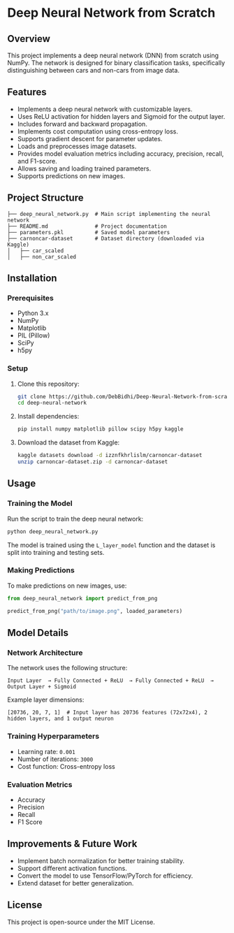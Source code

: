 # Deep Neural Network from Scratch

## Overview
This project implements a deep neural network (DNN) from scratch using NumPy. The network is designed for binary classification tasks, specifically distinguishing between cars and non-cars from image data.

## Features
- Implements a deep neural network with customizable layers.
- Uses ReLU activation for hidden layers and Sigmoid for the output layer.
- Includes forward and backward propagation.
- Implements cost computation using cross-entropy loss.
- Supports gradient descent for parameter updates.
- Loads and preprocesses image datasets.
- Provides model evaluation metrics including accuracy, precision, recall, and F1-score.
- Allows saving and loading trained parameters.
- Supports predictions on new images.

## Project Structure
```
├── deep_neural_network.py  # Main script implementing the neural network
├── README.md               # Project documentation
├── parameters.pkl          # Saved model parameters
├── carnoncar-dataset       # Dataset directory (downloaded via Kaggle)
│   ├── car_scaled         
│   ├── non_car_scaled     
```

## Installation
### Prerequisites
- Python 3.x
- NumPy
- Matplotlib
- PIL (Pillow)
- SciPy
- h5py

### Setup
1. Clone this repository:
   ```bash
   git clone https://github.com/DebBidhi/Deep-Neural-Network-from-scratch.git
   cd deep-neural-network
   ```
2. Install dependencies:
   ```bash
   pip install numpy matplotlib pillow scipy h5py kaggle
   ```
3. Download the dataset from Kaggle:
   ```bash
   kaggle datasets download -d izznfkhrlislm/carnoncar-dataset
   unzip carnoncar-dataset.zip -d carnoncar-dataset
   ```

## Usage
### Training the Model
Run the script to train the deep neural network:
```bash
python deep_neural_network.py
```
The model is trained using the `L_layer_model` function and the dataset is split into training and testing sets.

### Making Predictions
To make predictions on new images, use:
```python
from deep_neural_network import predict_from_png

predict_from_png("path/to/image.png", loaded_parameters)
```

## Model Details
### Network Architecture
The network uses the following structure:
```
Input Layer  → Fully Connected + ReLU  → Fully Connected + ReLU  → Output Layer + Sigmoid
```
Example layer dimensions:
```
[20736, 20, 7, 1]  # Input layer has 20736 features (72x72x4), 2 hidden layers, and 1 output neuron
```

### Training Hyperparameters
- Learning rate: `0.001`
- Number of iterations: `3000`
- Cost function: Cross-entropy loss

### Evaluation Metrics
- Accuracy
- Precision
- Recall
- F1 Score

## Improvements & Future Work
- Implement batch normalization for better training stability.
- Support different activation functions.
- Convert the model to use TensorFlow/PyTorch for efficiency.
- Extend dataset for better generalization.

## License
This project is open-source under the MIT License.

